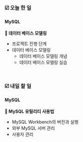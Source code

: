 ### ☑️  오늘 한 일
#### MySQL
<strong>📌 데이터 베이스 모델링</strong>
  - 프로젝트 진행 단계
  - 데이터 베이스 모델링
    - 데이터 베이스 모델링 개념
    - 데이터 베이스 모델링 실습

<br>

### ☑️  내일 할 일
#### MySQL
<strong>📌 MySQL 유틸리티 사용법</strong>
  - MySQL Workbench의 버전과 실행
  - 외부 MySQL 서버 관리
  - 사용자 관리